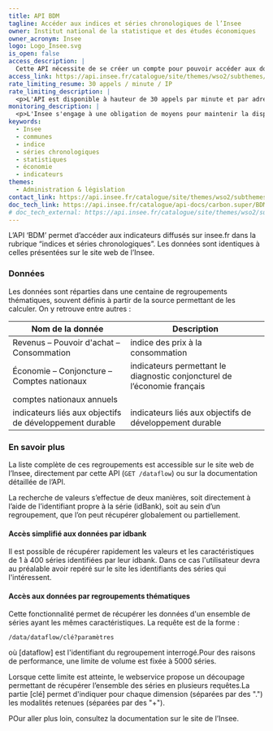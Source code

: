 ```yaml
---
title: API BDM
tagline: Accéder aux indices et séries chronologiques de l’Insee
owner: Institut national de la statistique et des études économiques
owner_acronym: Insee
logo: Logo_Insee.svg
is_open: false
access_description: |
  Cette API nécessite de se créer un compte pour pouvoir accéder aux données
access_link: https://api.insee.fr/catalogue/site/themes/wso2/subthemes/insee/pages/sign-up.jag
rate_limiting_resume: 30 appels / minute / IP
rate_limiting_description: |
  <p>L'API est disponible à hauteur de 30 appels par minute et par adresse IP.</p>
monitoring_description: |
  <p>L'Insee s'engage à une obligation de moyens pour maintenir la disponibilité du service 99,5 % du temps mensuel, apprécié au terme de chaque mois. </p>
keywords:
  - Insee
  - communes
  - indice
  - séries chronologiques
  - statistiques
  - économie
  - indicateurs
themes:
  - Administration & législation
contact_link: https://api.insee.fr/catalogue/site/themes/wso2/subthemes/insee/pages/help.jag#contact
doc_tech_link: https://api.insee.fr/catalogue/api-docs/carbon.super/BDM/V1?envName=Production%20and%20Sandbox
# doc_tech_external: https://api.insee.fr/catalogue/site/themes/wso2/subthemes/insee/pages/item-info.jag?name=BDM&version=V1&provider=insee
---
```


L’API ‘BDM’ permet d’accéder aux indicateurs diffusés sur insee.fr dans la rubrique “indices et séries chronologiques”. Les données sont identiques à celles présentées sur le site web de l’Insee.

### Données

Les données sont réparties dans une centaine de regroupements thématiques, souvent définis à partir de la source permettant de les calculer. On y retrouve entre autres :

| Nom de la donnée                                        | Description                                                              |
| ------------------------------------------------------- | ------------------------------------------------------------------------ |
| Revenus – Pouvoir d'achat – Consommation                | indice des prix à la consommation                                        |
| Économie – Conjoncture – Comptes nationaux              | indicateurs permettant le diagnostic conjoncturel de l’économie français |
| comptes nationaux annuels                               |                                                                          |
| indicateurs liés aux objectifs de développement durable | indicateurs liés aux objectifs de développement durable                  |

### En savoir plus

La liste complète de ces regroupements est accessible sur le <External href="https://www.insee.fr/fr/statistiques/3530678">site web de l’Insee</External>, directement par cette API (`GET /dataflow`) ou <External href="https://api.insee.fr/catalogue/site/themes/wso2/subthemes/insee/pages/item-info.jag?name=BDM&version=V1&provider=insee#!/Regroupements_thematiques/get_data_dataflow">sur la documentation détaillée de l’API</External>.

La recherche de valeurs s’effectue de deux manières, soit directement à l’aide de l’identifiant propre à la série (idBank), soit au sein d’un regroupement, que l’on peut récupérer globalement ou partiellement.

#### Accès simplifié aux données par idbank

Il est possible de récupérer rapidement les valeurs et les caractéristiques de 1 à 400 séries identifiées par leur idbank. Dans ce cas l'utilisateur devra au préalable avoir repéré sur le site les identifiants des séries qui l'intéressent.

#### Accès aux données par regroupements thématiques

Cette fonctionnalité permet de récupérer les données d'un ensemble de séries ayant les mêmes caractéristiques. La requête est de la forme :

`/data/dataflow/clé?paramètres`

où [dataflow] est l'identifiant du regroupement interrogé.Pour des raisons de performance, une limite de volume est fixée à 5000 séries.

Lorsque cette limite est atteinte, le webservice propose un découpage permettant de récupérer l’ensemble des séries en plusieurs requêtes.La partie [clé] permet d'indiquer pour chaque dimension (séparées par des ".") les modalités retenues (séparées par des "+").

POur aller plus loin, consultez la documentation sur le <External href="https://api.insee.fr/catalogue/site/themes/wso2/subthemes/insee/pages/item-info.jag?name=BDM&version=V1&provider=insee#!/Regroupements_thematiques/get_data_dataflow">site de l’Insee</External>.
